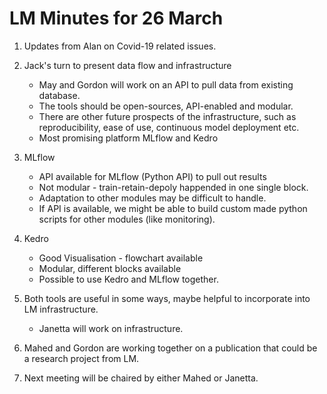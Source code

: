 # LM Minutes for 26 March 

1. Updates from Alan on Covid-19 related issues.
2. Jack's turn to present data flow and infrastructure
    * May and Gordon will work on an API to pull data from existing database.
    * The tools should be open-sources, API-enabled and modular.
    * There are other future prospects of the infrastructure, such as reproducibility, ease of use, continuous model 
    deployment etc. 
    * Most promising platform MLflow and Kedro
3. MLflow
    * API available for MLflow (Python API) to pull out results
    * Not  modular - train-retain-depoly happended in one single block. 
    * Adaptation to other modules may be difficult to handle. 
    * If API is available, we might be able to build custom made python scripts for other modules (like monitoring).
4. Kedro
    * Good Visualisation - flowchart available
    * Modular, different blocks available
    * Possible to use Kedro and MLflow together.
5. Both tools are useful in some ways, maybe helpful to incorporate into LM infrastructure.
    * Janetta will work on infrastructure. 
6. Mahed and Gordon are working together on a publication that could be a research project from LM.
    
7. Next meeting will be chaired by either Mahed or Janetta.